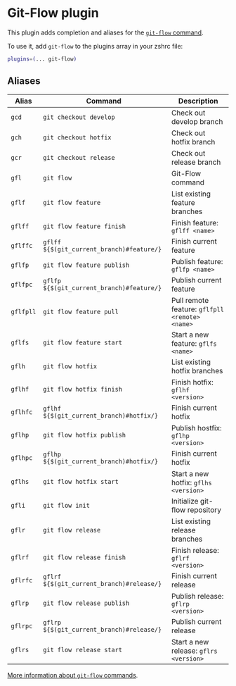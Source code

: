 # Git-Flow plugin

This plugin adds completion and aliases for the
[`git-flow` command](https://github.com/nvie/gitflow).

To use it, add `git-flow` to the plugins array in your zshrc file:

```zsh
plugins=(... git-flow)
```

## Aliases

| Alias     | Command                                   | Description                                    |
| --------- | ----------------------------------------- | ---------------------------------------------- |
| `gcd`     | `git checkout develop`                    | Check out develop branch                       |
| `gch`     | `git checkout hotfix`                     | Check out hotfix branch                        |
| `gcr`     | `git checkout release`                    | Check out release branch                       |
| `gfl`     | `git flow`                                | Git-Flow command                               |
| `gflf`    | `git flow feature`                        | List existing feature branches                 |
| `gflff`   | `git flow feature finish`                 | Finish feature: `gflff <name>`                 |
| `gflffc`  | `gflff ${$(git_current_branch)#feature/}` | Finish current feature                         |
| `gflfp`   | `git flow feature publish`                | Publish feature: `gflfp <name>`                |
| `gflfpc`  | `gflfp ${$(git_current_branch)#feature/}` | Publish current feature                        |
| `gflfpll` | `git flow feature pull`                   | Pull remote feature: `gflfpll <remote> <name>` |
| `gflfs`   | `git flow feature start`                  | Start a new feature: `gflfs <name>`            |
| `gflh`    | `git flow hotfix`                         | List existing hotfix branches                  |
| `gflhf`   | `git flow hotfix finish`                  | Finish hotfix: `gflhf <version>`               |
| `gflhfc`  | `gflhf ${$(git_current_branch)#hotfix/}`  | Finish current hotfix                          |
| `gflhp`   | `git flow hotfix publish`                 | Publish hostfix: `gflhp <version>`             |
| `gflhpc`  | `gflhp ${$(git_current_branch)#hotfix/}`  | Finish current hotfix                          |
| `gflhs`   | `git flow hotfix start`                   | Start a new hotfix: `gflhs <version>`          |
| `gfli`    | `git flow init`                           | Initialize git-flow repository                 |
| `gflr`    | `git flow release`                        | List existing release branches                 |
| `gflrf`   | `git flow release finish`                 | Finish release: `gflrf <version>`              |
| `gflrfc`  | `gflrf ${$(git_current_branch)#release/}` | Finish current release                         |
| `gflrp`   | `git flow release publish`                | Publish release: `gflrp <version>`             |
| `gflrpc`  | `gflrp ${$(git_current_branch)#release/}` | Publish current release                        |
| `gflrs`   | `git flow release start`                  | Start a new release: `gflrs <version>`         |

[More information about `git-flow` commands](https://github.com/nvie/gitflow/wiki/Command-Line-Arguments).
